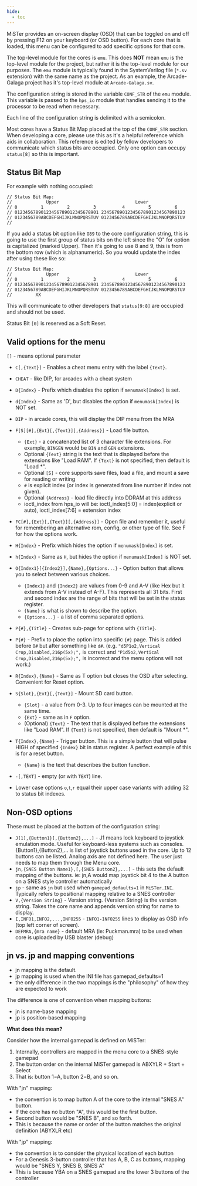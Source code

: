 ```yaml
---
hide:
  - toc
---
```


MiSTer provides an on-screen display (OSD) that can be toggled on and off by pressing F12 on your keyboard (or OSD button). For each core that is loaded, this menu can be configured to add specific options for that core.

The top-level module for the cores is `emu`. This does **NOT** mean `emu` is the top-level module for the project, but rather it is the top-level module for our purposes. The `emu` module is typically found in the SystemVerilog file (`*.sv` extension) with the same name as the project. As an example, the Arcade-Galaga project has it's top-level module at `Arcade-Galaga.sv`.

The configuration string is stored in the variable `CONF_STR` of the `emu` module. This variable is passed to the `hps_io` module that handles sending it to the processor to be read when necessary.

Each line of the configuration string is delimited with a semicolon.

Most cores have a Status Bit Map placed at the top of the `CONF_STR` section. When developing a core, please use this as it's a helpful reference which aids in collaboration. This reference is edited by fellow developers to communicate which status bits are occupied. Only one option can occupy `status[8]` so this is important.

## Status Bit Map

For example with nothing occupied:

```
// Status Bit Map:
//             Upper                             Lower              
// 0         1         2         3          4         5         6   
// 01234567890123456789012345678901 23456789012345678901234567890123
// 0123456789ABCDEFGHIJKLMNOPQRSTUV 0123456789ABCDEFGHIJKLMNOPQRSTUV
// 
```

If you add a status bit option like `O89` to the core configuration string, this is going to use the first group of status bits on the left since the "O" for option is capitalized (marked Upper). Then it's going to use 8 and 9, this is from the bottom row (which is alphanumeric). So you would update the index after using these like so:

```
// Status Bit Map:
//             Upper                             Lower              
// 0         1         2         3          4         5         6   
// 01234567890123456789012345678901 23456789012345678901234567890123
// 0123456789ABCDEFGHIJKLMNOPQRSTUV 0123456789ABCDEFGHIJKLMNOPQRSTUV
//         XX
```

This will communicate to other developers that `status[9:8]` are occupied and should not be used.

Status Bit `[0]` is reserved as a Soft Reset.

## Valid options for the menu

`[]` - means optional parameter

* `C[,{Text}]` - Enables a cheat menu entry with the label `{Text}`.
* `CHEAT` - like DIP, for arcades with a cheat system
* `D{Index}` - Prefix which disables the option if `menumask[Index]` is set.
* `d{Index}` - Same as 'D', but disables the option if `menumask[Index]` is NOT set.
* `DIP` - in arcade cores, this will display the DIP menu from the MRA
* `F[S][#],{Ext}[,{Text}][,{Address}]` - Load file button. 
    * `{Ext}` - a concatenated list of 3 character file extensions. For example, `BINGEN` would be `BIN` and `GEN` extensions.
    * Optional `{Text}` string is the text that is displayed before the extensions like "Load RAM". If `{Text}` is not specified, then default is "Load \*".
    * Optional `[S]` - core supports save files, load a file, and mount a save for reading or writing
    * `#` is explicit index (or index is generated from line number if index not given).
    * Optional `{Address}` - load file directly into DDRAM at this address
    * ioctl_index from hps_io will be: ioctl_index[5:0] = index(explicit or auto), ioctl_index[7:6] = extension index
* `FC[#],{Ext}[,{Text}][,{Address}]` - Open file and remember it, useful for remembering an alternative rom, config, or other type of file. See F for how the options work.

* `H{Index}` - Prefix which hides the option if `menumask[Index]` is set.
* `h{Index}` - Same as `H`, but hides the option if `menumask[Index]` is NOT set.
* `O{Index1}[{Index2}],{Name},{Options...}` - Option button that allows you to select between various choices.
    * `{Index1}` and `{Index2}` are values from 0-9 and A-V (like Hex but it extends from A-V instead of A-F). This represents all 31 bits. First and second index are the range of bits that will be set in the status register.
    * `{Name}` is what is shown to describe the option.
    * `{Options...}` - a list of comma separated options.
* `P{#},{Title}` - Creates sub-page for options with `{Title}`.
* `P{#}` - Prefix to place the option into specific `{#}` page. This is added before `O#` but after something like `d#`. (e.g. `"d5P1o2,Vertical Crop,Disabled,216p(5x);",` is correct and `"P1d5o2,Vertical Crop,Disabled,216p(5x);",` is incorrect and the menu options will not work.)
* `R{Index},{Name}` - Same as T option but closes the OSD after selecting. Convenient for Reset option.
* `S{Slot},{Ext}[,{Text}]` - Mount SD card button. 
    * `{Slot}` - a value from 0-3. Up to four images can be mounted at the same time.
    * `{Ext}` - same as in `F` option.
    * (Optional) `{Text}` - The text that is displayed before the extensions like "Load RAM". If `{Text}` is not specified, then default is "Mount \*".
* `T{Index},{Name}` - Trigger button. This is a simple button that will pulse HIGH of specified `{Index}` bit in status register. A perfect example of this is for a reset button.
    * `{Name}` is the text that describes the button function.
* `-[,TEXT]` - empty (or with `TEXT`) line.
* Lower case options `o`,`t`,`r` equal their upper case variants with adding 32 to status bit indexes.

## Non-OSD options

These must be placed at the bottom of the configuration string:

* `J[1],{Button1}[,{Button2},...]` - J1 means lock keyboard to joystick emulation mode. Useful for keyboard-less systems such as consoles. {Button1},{Button2},... is list of joystick buttons used in the core. Up to 12 buttons can be listed. Analog axis are not defined here. The user just needs to map them through the Menu core.
* `jn,{SNES Button Name1},[,{SNES Button2},...]` - this sets the default mapping of the buttons. ie: jn,A would map joystick bit 4 to the A button on a SNES style controller automatically
* `jp` - same as `jn` but used when `gamepad_defaults=1` in `MiSTer.INI`. Typically refers to positional mapping relative to a SNES controller
* `V,{Version String}` - Version string. {Version String} is the version string. Takes the core name and appends version string for name to display.
* `I,INFO1,INFO2,...,INFO255` - `INFO1-INFO255` lines to display as OSD info (top left corner of screen).
* `DEFMRA,{mra name}` - default MRA (ie: Puckman.mra) to be used when core is uploaded by USB blaster (debug)

## jn vs. jp and mapping conventions

* jn mapping is the default.
* jp mapping is used when the INI file has gamepad_defaults=1
* the only difference in the two mappings is the "philosophy" of how they are expected to work

The difference is one of convention when mapping buttons:

* jn is name-base mapping 
* jp is position-based mapping

**What does this mean?**

Consider how the internal gamepad is defined on MiSTer:

1. Internally, controllers are mapped in the menu core to a SNES-style gamepad 
2. The button order on the internal MiSTer gamepad is ABXYLR + Start + Select
3. That is: button 1=A, button 2=B, and so on.

With "jn" mapping:

* the convention is to map button A of the core to the internal "SNES A" button.
* If the core has no button "A", this would be the first button. 
* Second button would be "SNES B", and so forth.
* This is because the name or order of the button matches the original definition (ABYXLR etc)

With "jp" mapping:

* the convention is to consider the physical location of each button
* For a Genesis 3-button controller that has A, B, C as buttons, mapping would be "SNES Y, SNES B, SNES A"
* This is because YBA on a SNES gamepad are the lower 3 buttons of the controller
